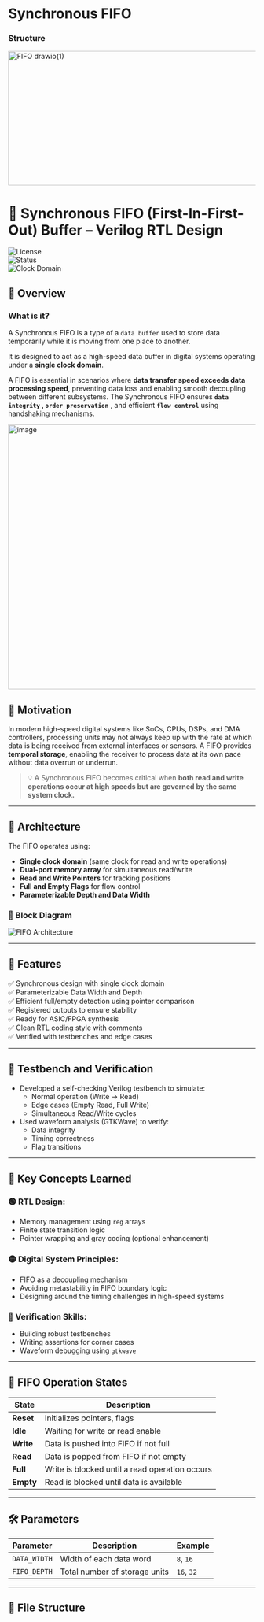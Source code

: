 # Synchronous FIFO 
### Structure 
<img width="591" height="273" alt="FIFO drawio(1)" src="https://github.com/user-attachments/assets/13244c13-abe4-47df-820f-0883010b503e" />


# 🚀 Synchronous FIFO (First-In-First-Out) Buffer – Verilog RTL Design

![License](https://img.shields.io/badge/Language-Verilog-informational)  
![Status](https://img.shields.io/badge/Status-Completed-brightgreen)  
![Clock Domain](https://img.shields.io/badge/Clock-Synchronous-blue)

## 📘 Overview

### What is it?
  A Synchronous FIFO is a type of a `data buffer` used to store data temporarily while it is moving from one place to another.

  It is  designed to act as a high-speed data buffer in digital systems operating under a **single clock domain**.

  A FIFO is essential in scenarios where **data transfer speed exceeds data processing speed**, preventing data loss and enabling smooth decoupling between different subsystems. The Synchronous FIFO ensures **`data integrity` , `order preservation`**  , and efficient **`flow control`** using handshaking mechanisms.

<img width="1024" height="538" alt="image" src="https://github.com/user-attachments/assets/ce6d7aba-6561-475f-a4d5-fd771314f53d" />


## 🧠 Motivation

In modern high-speed digital systems like SoCs, CPUs, DSPs, and DMA controllers, processing units may not always keep up with the rate at which data is being received from external interfaces or sensors. A FIFO provides **temporal storage**, enabling the receiver to process data at its own pace without data overrun or underrun.

> 💡 A Synchronous FIFO becomes critical when **both read and write operations occur at high speeds but are governed by the same system clock.**

---

## 📐 Architecture

The FIFO operates using:

- **Single clock domain** (same clock for read and write operations)
- **Dual-port memory array** for simultaneous read/write
- **Read and Write Pointers** for tracking positions
- **Full and Empty Flags** for flow control
- **Parameterizable Depth and Data Width**

### 🔧 Block Diagram

![FIFO Architecture](https://github.com/user-attachments/assets/13244c13-abe4-47df-820f-0883010b503e)

---

## 🧰 Features

✅ Synchronous design with single clock domain  
✅ Parameterizable Data Width and Depth  
✅ Efficient full/empty detection using pointer comparison  
✅ Registered outputs to ensure stability  
✅ Ready for ASIC/FPGA synthesis  
✅ Clean RTL coding style with comments  
✅ Verified with testbenches and edge cases

---

## 🧪 Testbench and Verification

- Developed a self-checking Verilog testbench to simulate:
  - Normal operation (Write → Read)
  - Edge cases (Empty Read, Full Write)
  - Simultaneous Read/Write cycles
- Used waveform analysis (GTKWave) to verify:
  - Data integrity
  - Timing correctness
  - Flag transitions

---

## 🧠 Key Concepts Learned

### 🟢 RTL Design:
- Memory management using `reg` arrays
- Finite state transition logic
- Pointer wrapping and gray coding (optional enhancement)

### 🟡 Digital System Principles:
- FIFO as a decoupling mechanism
- Avoiding metastability in FIFO boundary logic
- Designing around the timing challenges in high-speed systems

### 🔵 Verification Skills:
- Building robust testbenches
- Writing assertions for corner cases
- Waveform debugging using `gtkwave`

---

## 🔁 FIFO Operation States

| State      | Description                                         |
|------------|-----------------------------------------------------|
| **Reset**  | Initializes pointers, flags                         |
| **Idle**   | Waiting for write or read enable                    |
| **Write**  | Data is pushed into FIFO if not full                |
| **Read**   | Data is popped from FIFO if not empty               |
| **Full**   | Write is blocked until a read operation occurs      |
| **Empty**  | Read is blocked until data is available             |

---

## 🛠️ Parameters

| Parameter       | Description                   | Example     |
|----------------|-------------------------------|-------------|
| `DATA_WIDTH`   | Width of each data word        | `8`, `16`   |
| `FIFO_DEPTH`   | Total number of storage units  | `16`, `32`  |

---

## 📂 File Structure

